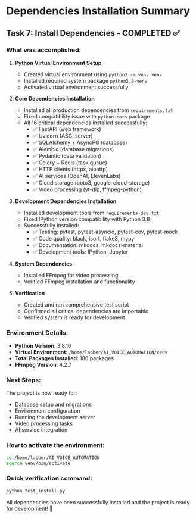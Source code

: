 # Dependencies Installation Summary

## Task 7: Install Dependencies - COMPLETED ✅

### What was accomplished:

1. **Python Virtual Environment Setup**
   - Created virtual environment using `python3 -m venv venv`
   - Installed required system package `python3.8-venv`
   - Activated virtual environment successfully

2. **Core Dependencies Installation**
   - Installed all production dependencies from `requirements.txt`
   - Fixed compatibility issue with `python-cors` package
   - All 16 critical dependencies installed successfully:
     - ✅ FastAPI (web framework)
     - ✅ Uvicorn (ASGI server)
     - ✅ SQLAlchemy + AsyncPG (database)
     - ✅ Alembic (database migrations)
     - ✅ Pydantic (data validation)
     - ✅ Celery + Redis (task queue)
     - ✅ HTTP clients (httpx, aiohttp)
     - ✅ AI services (OpenAI, ElevenLabs)
     - ✅ Cloud storage (boto3, google-cloud-storage)
     - ✅ Video processing (yt-dlp, ffmpeg-python)

3. **Development Dependencies Installation**
   - Installed development tools from `requirements-dev.txt`
   - Fixed IPython version compatibility with Python 3.8
   - Successfully installed:
     - ✅ Testing: pytest, pytest-asyncio, pytest-cov, pytest-mock
     - ✅ Code quality: black, isort, flake8, mypy
     - ✅ Documentation: mkdocs, mkdocs-material
     - ✅ Development tools: IPython, Jupyter

4. **System Dependencies**
   - Installed FFmpeg for video processing
   - Verified FFmpeg installation and functionality

5. **Verification**
   - Created and ran comprehensive test script
   - Confirmed all critical dependencies are importable
   - Verified system is ready for development

### Environment Details:
- **Python Version**: 3.8.10
- **Virtual Environment**: `/home/labber/AI_VOICE_AUTOMATION/venv`
- **Total Packages Installed**: 186 packages
- **FFmpeg Version**: 4.2.7

### Next Steps:
The project is now ready for:
- Database setup and migrations
- Environment configuration
- Running the development server
- Video processing tasks
- AI service integration

### How to activate the environment:
```bash
cd /home/labber/AI_VOICE_AUTOMATION
source venv/bin/activate
```

### Quick verification command:
```bash
python test_install.py
```

All dependencies have been successfully installed and the project is ready for development! 🎉